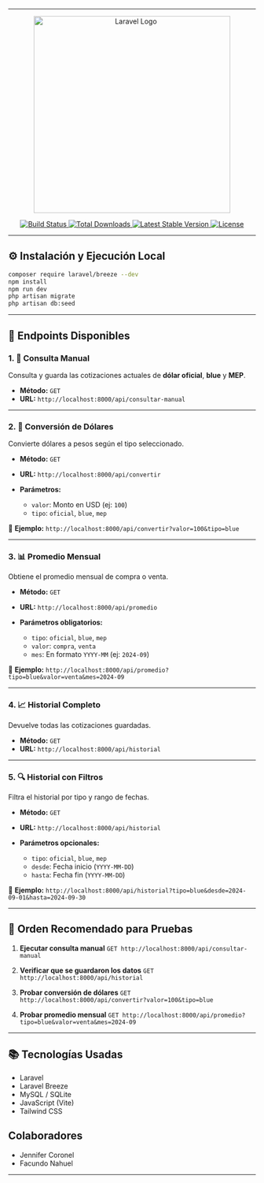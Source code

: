 
---

<p align="center">
  <a href="https://laravel.com" target="_blank">
    <img src="https://raw.githubusercontent.com/laravel/art/master/logo-lockup/5%20SVG/2%20CMYK/1%20Full%20Color/laravel-logolockup-cmyk-red.svg" width="400" alt="Laravel Logo">
  </a>
</p>

<p align="center">
  <a href="https://github.com/laravel/framework/actions">
    <img src="https://github.com/laravel/framework/workflows/tests/badge.svg" alt="Build Status">
  </a>
  <a href="https://packagist.org/packages/laravel/framework">
    <img src="https://img.shields.io/packagist/dt/laravel/framework" alt="Total Downloads">
  </a>
  <a href="https://packagist.org/packages/laravel/framework">
    <img src="https://img.shields.io/packagist/v/laravel/framework" alt="Latest Stable Version">
  </a>
  <a href="https://packagist.org/packages/laravel/framework">
    <img src="https://img.shields.io/packagist/l/laravel/framework" alt="License">
  </a>
</p>

---

## ⚙️ Instalación y Ejecución Local

```bash
composer require laravel/breeze --dev
npm install
npm run dev
php artisan migrate
php artisan db:seed
```

---

## 📌 Endpoints Disponibles

### 1. 🔧 Consulta Manual

Consulta y guarda las cotizaciones actuales de **dólar oficial**, **blue** y **MEP**.

* **Método:** `GET`
* **URL:** `http://localhost:8000/api/consultar-manual`

---

### 2. 💱 Conversión de Dólares

Convierte dólares a pesos según el tipo seleccionado.

* **Método:** `GET`
* **URL:** `http://localhost:8000/api/convertir`
* **Parámetros:**

  * `valor`: Monto en USD (ej: `100`)
  * `tipo`: `oficial`, `blue`, `mep`

📌 **Ejemplo:**
`http://localhost:8000/api/convertir?valor=100&tipo=blue`

---

### 3. 📊 Promedio Mensual

Obtiene el promedio mensual de compra o venta.

* **Método:** `GET`
* **URL:** `http://localhost:8000/api/promedio`
* **Parámetros obligatorios:**

  * `tipo`: `oficial`, `blue`, `mep`
  * `valor`: `compra`, `venta`
  * `mes`: En formato `YYYY-MM` (ej: `2024-09`)

📌 **Ejemplo:**
`http://localhost:8000/api/promedio?tipo=blue&valor=venta&mes=2024-09`

---

### 4. 📈 Historial Completo

Devuelve todas las cotizaciones guardadas.

* **Método:** `GET`
* **URL:** `http://localhost:8000/api/historial`

---

### 5. 🔍 Historial con Filtros

Filtra el historial por tipo y rango de fechas.

* **Método:** `GET`
* **URL:** `http://localhost:8000/api/historial`
* **Parámetros opcionales:**

  * `tipo`: `oficial`, `blue`, `mep`
  * `desde`: Fecha inicio (`YYYY-MM-DD`)
  * `hasta`: Fecha fin (`YYYY-MM-DD`)

📌 **Ejemplo:**
`http://localhost:8000/api/historial?tipo=blue&desde=2024-09-01&hasta=2024-09-30`

---

## 🧪 Orden Recomendado para Pruebas

1. **Ejecutar consulta manual**
   `GET http://localhost:8000/api/consultar-manual`

2. **Verificar que se guardaron los datos**
   `GET http://localhost:8000/api/historial`

3. **Probar conversión de dólares**
   `GET http://localhost:8000/api/convertir?valor=100&tipo=blue`

4. **Probar promedio mensual**
   `GET http://localhost:8000/api/promedio?tipo=blue&valor=venta&mes=2024-09`

---

## 📚 Tecnologías Usadas

* Laravel
* Laravel Breeze
* MySQL / SQLite
* JavaScript (Vite)
* Tailwind CSS

## Colaboradores
* Jennifer Coronel 
* Facundo Nahuel
---